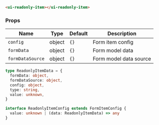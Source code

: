 ```html
<ui-readonly-item></ui-readonly-item>
```

### Props

| Name             | Type   | Default | Description            |
| ---------------- | ------ | ------- | ---------------------- |
| `config`         | object | `{}`    | Form item config       |
| `formData`       | object | `{}`    | Form model data        |
| `formDataSource` | object | `{}`    | Form model data source |

```ts
type ReadonlyItemData = {
  formData: object,
  formDataSource: object,
  config: object,
  type: string,
  value: unknown,
}

interface ReadonlyItemConfig extends FormItemConfig {
  value: unknown | (data: ReadonlyItemData) => any
}
```
